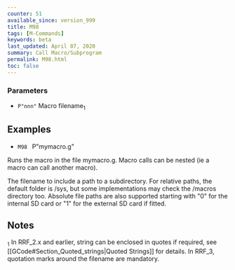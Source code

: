```yaml
---
counter: 51
available_since: version_999
title: M98
tags: [M-Commands] 
keywords: beta 
last_updated: April 07, 2020 
summary: Call Macro/Subprogram 
permalink: M98.html
toc: false 
---
```



### Parameters

* `P"nnn"` Macro filename<sub>1</sub>

## Examples

* ` M98  ` P"mymacro.g"

Runs the macro in the file mymacro.g. Macro calls can be nested (ie a macro can call another macro).

The filename to include a path to a subdirectory. For relative paths, the default folder is /sys, but some implementations may check the /macros directory too. Absolute file paths are also supported starting with "0" for the internal SD card or "1" for the external SD card if fitted.

## Notes

<sub>1</sub> In RRF_2.x and earlier, string can be enclosed in quotes if required, see [[GCode#Section_Quoted_strings|Quoted Strings]] for details. In RRF_3, quotation marks around the filename are mandatory.

